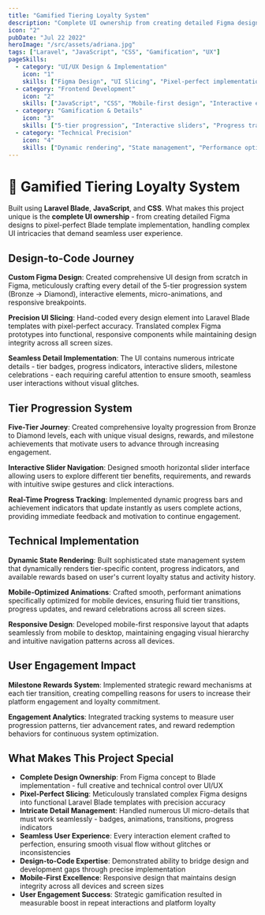 ```yaml
---
title: "Gamified Tiering Loyalty System"
description: "Complete UI ownership from creating detailed Figma designs to pixel-perfect Blade template implementation. Built 5-tier progression system with interactive sliders and real-time progress tracking."
icon: "2"
pubDate: "Jul 22 2022"
heroImage: "/src/assets/adriana.jpg"
tags: ["Laravel", "JavaScript", "CSS", "Gamification", "UX"]
pageSkills:
  - category: "UI/UX Design & Implementation"
    icon: "1"
    skills: ["Figma Design", "UI Slicing", "Pixel-perfect implementation", "Laravel Blade", "Design-to-code", "Responsive layouts"]
  - category: "Frontend Development"
    icon: "2"
    skills: ["JavaScript", "CSS", "Mobile-first design", "Interactive elements", "Micro-animations", "Cross-browser compatibility"]
  - category: "Gamification & Details"
    icon: "3"
    skills: ["5-tier progression", "Interactive sliders", "Progress tracking", "Milestone rewards", "UI micro-details", "Seamless transitions"]
  - category: "Technical Precision"
    icon: "4"
    skills: ["Dynamic rendering", "State management", "Performance optimization", "Visual consistency", "Detail-oriented implementation"]
---
```


# 🎯 Gamified Tiering Loyalty System

Built using **Laravel Blade**, **JavaScript**, and **CSS**. What makes this project unique is the **complete UI ownership** - from creating detailed Figma designs to pixel-perfect Blade template implementation, handling complex UI intricacies that demand seamless user experience.

## Design-to-Code Journey

**Custom Figma Design**: Created comprehensive UI design from scratch in Figma, meticulously crafting every detail of the 5-tier progression system (Bronze → Diamond), interactive elements, micro-animations, and responsive breakpoints.

**Precision UI Slicing**: Hand-coded every design element into Laravel Blade templates with pixel-perfect accuracy. Translated complex Figma prototypes into functional, responsive components while maintaining design integrity across all screen sizes.

**Seamless Detail Implementation**: The UI contains numerous intricate details - tier badges, progress indicators, interactive sliders, milestone celebrations - each requiring careful attention to ensure smooth, seamless user interactions without visual glitches.

## Tier Progression System

**Five-Tier Journey**: Created comprehensive loyalty progression from Bronze to Diamond levels, each with unique visual designs, rewards, and milestone achievements that motivate users to advance through increasing engagement.

**Interactive Slider Navigation**: Designed smooth horizontal slider interface allowing users to explore different tier benefits, requirements, and rewards with intuitive swipe gestures and click interactions.

**Real-Time Progress Tracking**: Implemented dynamic progress bars and achievement indicators that update instantly as users complete actions, providing immediate feedback and motivation to continue engagement.

## Technical Implementation

**Dynamic State Rendering**: Built sophisticated state management system that dynamically renders tier-specific content, progress indicators, and available rewards based on user's current loyalty status and activity history.

**Mobile-Optimized Animations**: Crafted smooth, performant animations specifically optimized for mobile devices, ensuring fluid tier transitions, progress updates, and reward celebrations across all screen sizes.

**Responsive Design**: Developed mobile-first responsive layout that adapts seamlessly from mobile to desktop, maintaining engaging visual hierarchy and intuitive navigation patterns across all devices.

## User Engagement Impact

**Milestone Rewards System**: Implemented strategic reward mechanisms at each tier transition, creating compelling reasons for users to increase their platform engagement and loyalty commitment.

**Engagement Analytics**: Integrated tracking systems to measure user progression patterns, tier advancement rates, and reward redemption behaviors for continuous system optimization.

## What Makes This Project Special

- **Complete Design Ownership**: From Figma concept to Blade implementation - full creative and technical control over UI/UX
- **Pixel-Perfect Slicing**: Meticulously translated complex Figma designs into functional Laravel Blade templates with precision accuracy
- **Intricate Detail Management**: Handled numerous UI micro-details that must work seamlessly - badges, animations, transitions, progress indicators
- **Seamless User Experience**: Every interaction element crafted to perfection, ensuring smooth visual flow without glitches or inconsistencies
- **Design-to-Code Expertise**: Demonstrated ability to bridge design and development gaps through precise implementation
- **Mobile-First Excellence**: Responsive design that maintains design integrity across all devices and screen sizes
- **User Engagement Success**: Strategic gamification resulted in measurable boost in repeat interactions and platform loyalty
